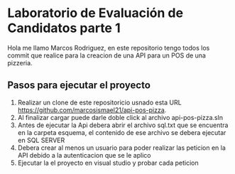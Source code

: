 # Laboratorio de Evaluación de Candidatos parte 1

Hola me llamo Marcos Rodriguez, en este repositorio tengo todos los commit que realice para la creacion de una API para un POS de una pizzeria.

## Pasos para ejecutar el proyecto 

1. Realizar un clone de este repositoricio usnado esta URL https://github.com/marcosismael21/api-pos-pizza.
2. Al finalizar cargar puede darle doble click al archivo api-pos-pizza.sln
3. Antes de ejecutar la Api debera abrir el archivo sql.txt que se encuentra en la carpeta esquema, el contenido de ese archivo se debera ejecutar en SQL SERVER
4. Debera crear al menos un usuario para poder realizar las peticion en la API debido a la autenticacion que se le aplico
5. Ejecutar la el proyecto en visual studio y probar cada peticion
